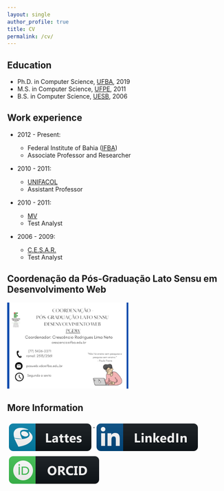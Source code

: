 ```yaml
---
layout: single
author_profile: true
title: CV
permalink: /cv/
---
```


<!--
---
layout: archive
title: "CV"
permalink: /cv/
author_profile: true
redirect_from:
  - /resume
---

{% include base_path %}
-->

## Education
* Ph.D. in Computer Science, [UFBA](http://pgcomp.ufba.br/), 2019 
* M.S. in Computer Science, [UFPE](http://cin.ufpe.br/), 2011
* B.S. in Computer Science, [UESB](http://www.uesb.br/computacao/), 2006

## Work experience
* 2012 - Present: 
  * Federal Institute of Bahia ([IFBA](http://portal.ifba.edu.br))
  * Associate Professor and Researcher

* 2010 - 2011: 
  * [UNIFACOL](http://unifacol.edu.br)
  * Assistant Professor

* 2010 - 2011:
  * [MV](http://mv.com.br)
  * Test Analyst

* 2006 - 2009:
  * [C.E.S.A.R.](https://www.cesar.org.br)
  * Test Analyst

## Coordenação da Pós-Graduação Lato Sensu em Desenvolvimento Web
<a href="https://portal.ifba.edu.br/conquista/pos">
  <img src="/images/posgrad.png" alt="pgdw" style="height: 200px;">
</a>

## More Information
<a href="http://lattes.cnpq.br/9104143705992817">
  <img src="https://github.com/crescenciolima/crescenciolima/raw/main/svg/academic/lattes.svg" alt="lattes" style="vertical-align:top; margin:6px 4px">
</a>
<a href="https://www.linkedin.com/in/crescenciolima/">
  <img src="https://github.com/crescenciolima/crescenciolima/raw/main/svg/social/linkedin.svg" alt="linkedin" style="vertical-align:top; margin:6px 4px">
</a>
<a href="https://orcid.org/0000-0002-0286-2056">
  <img src="https://github.com/crescenciolima/crescenciolima/raw/main/svg/academic/ORCID.svg" alt="orcid" style="vertical-align:top; margin:6px 4px">
</a>

<!-- Skills
======
* Skill 1
* Skill 2
  * Sub-skill 2.1
  * Sub-skill 2.2
  * Sub-skill 2.3
* Skill 3

Publications
======
  <ul>{% for post in site.publications %}
    {% include archive-single-cv.html %}
  {% endfor %}</ul>

Talks
======
  <ul>{% for post in site.talks %}
    {% include archive-single-talk-cv.html %}
  {% endfor %}</ul>
  
Teaching
======
  <ul>{% for post in site.teaching %}
    {% include archive-single-cv.html %}
  {% endfor %}</ul>
  
Service and leadership
======
* Currently signed in to 43 different slack teams
-->
